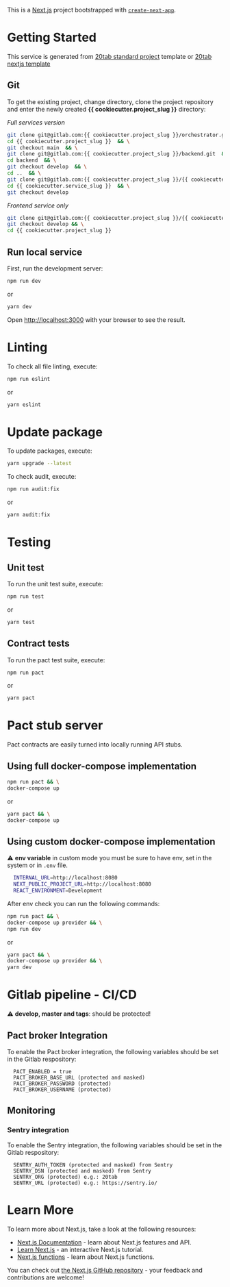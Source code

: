 This is a [Next.js](https://nextjs.org/) project bootstrapped with [`create-next-app`](https://github.com/vercel/next.js/tree/canary/packages/create-next-app).

# Getting Started

This service is generated from [20tab standard project](https://github.com/20tab/20tab-standard-project) template or
[20tab nextjs template](https://github.com/20tab/react-ts-continuous-delivery)

## Git

To get the existing project, change directory, clone the project repository and enter the newly created **{{ cookiecutter.project_slug }}** directory:

*Full services version*
```bash
git clone git@gitlab.com:{{ cookiecutter.project_slug }}/orchestrator.git {{ cookiecutter.project_slug }} && \
cd {{ cookiecutter.project_slug }}  && \
git checkout main  && \
git clone git@gitlab.com:{{ cookiecutter.project_slug }}/backend.git  && \
cd backend  && \
git checkout develop  && \
cd ..  && \
git clone git@gitlab.com:{{ cookiecutter.project_slug }}/{{ cookiecutter.service_slug }}.git  && \
cd {{ cookiecutter.service_slug }}  && \
git checkout develop
```

*Frontend service only*
```bash
git clone git@gitlab.com:{{ cookiecutter.project_slug }}/{{ cookiecutter.service_slug }}.git {{ cookiecutter.project_slug }} && \
git checkout develop && \
cd {{ cookiecutter.project_slug }}
```

## Run local service

First, run the development server:

```bash
npm run dev
```
or
```bash
yarn dev
```

Open [http://localhost:3000](http://localhost:3000) with your browser to see the result.


# Linting

To check all file linting, execute:

```bash
npm run eslint
```
or
```bash
yarn eslint
```

# Update package

To update packages, execute:

```bash
yarn upgrade --latest
```

To check audit, execute:

```bash
npm run audit:fix
```
or
```bash
yarn audit:fix
```

# Testing

## Unit test

To run the unit test suite, execute:

```bash
npm run test
```
or
```bash
yarn test
```

## Contract tests

To run the pact test suite, execute:

```bash
npm run pact
```
or
```bash
yarn pact
```

# Pact stub server
Pact contracts are easily turned into locally running API stubs.

## Using full docker-compose implementation

```bash
npm run pact && \
docker-compose up
```
or
```bash
yarn pact && \
docker-compose up
```

## Using custom docker-compose implementation

:warning: **env variable** in custom mode you must be sure to have env, set in the system or in `.env` file.

```bash
  INTERNAL_URL=http://localhost:8080
  NEXT_PUBLIC_PROJECT_URL=http://localhost:8080
  REACT_ENVIRONMENT=Development
```

After env check you can run the following commands:

```bash
npm run pact && \
docker-compose up provider && \
npm run dev
```
or
```bash
yarn pact && \
docker-compose up provider && \
yarn dev
```

# Gitlab pipeline - CI/CD

:warning: **develop, master and tags**: should be protected!
## Pact broker Integration
To enable the Pact broker integration, the following variables should be set in the Gitlab respository:
```git
  PACT_ENABLED = true
  PACT_BROKER_BASE_URL (protected and masked)
  PACT_BROKER_PASSWORD (protected)
  PACT_BROKER_USERNAME (protected)
```
## Monitoring
### Sentry integration

To enable the Sentry integration, the following variables should be set in the Gitlab respository:
```git
  SENTRY_AUTH_TOKEN (protected and masked) from Sentry
  SENTRY_DSN (protected and masked) from Sentry
  SENTRY_ORG (protected) e.g.: 20tab
  SENTRY_URL (protected) e.g.: https://sentry.io/
```

# Learn More

To learn more about Next.js, take a look at the following resources:

- [Next.js Documentation](https://nextjs.org/docs) - learn about Next.js features and API.
- [Learn Next.js](https://nextjs.org/learn) - an interactive Next.js tutorial.
- [Next.js functions](https://nextjs.org/docs/basic-features/data-fetching) - learn about Next.js functions.

You can check out [the Next.js GitHub repository](https://github.com/vercel/next.js/) - your feedback and contributions are welcome!
